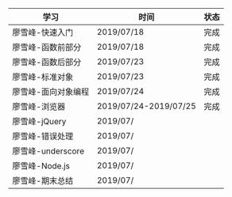 | 学习              | 时间       | 状态 |
| ----------------- | ---------- | ---- |
| 廖雪峰-快速入门   | 2019/07/18 | 完成 |
| 廖雪峰-函数前部分 | 2019/07/18 | 完成 |
| 廖雪峰-函数后部分 | 2019/07/23 | 完成 |
| 廖雪峰-标准对象 | 2019/07/23 | 完成 |
| 廖雪峰-面向对象编程 | 2019/07/24 | 完成 |
| 廖雪峰-浏览器 | 2019/07/24-2019/07/25 | 完成 |
| 廖雪峰-jQuery | 2019/07/ |  |
| 廖雪峰-错误处理 | 2019/07/ |  |
| 廖雪峰-underscore | 2019/07/ |  |
| 廖雪峰-Node.js | 2019/07/ |  |
| 廖雪峰-期末总结 | 2019/07/ |  |
